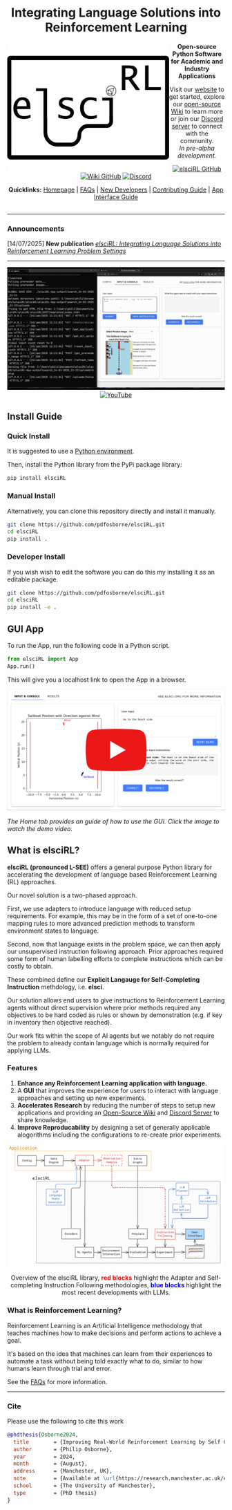 <!-- # elsciRL -->
<!-- ## Integrating Language Solutions into Reinforcement Learning -->
<div align="center">
  <h1>Integrating Language Solutions into Reinforcement Learning</h1>
</div>

<a href="https://elsci.org"><img src="https://raw.githubusercontent.com/pdfosborne/elsciRL-Wiki/refs/heads/main/Resources/images/elsciRL_julylogo_textfull_outline_v3.png" align="left" height="300" width="375" ></a>

<div align="center">
  <b>Open-source Python Software for Academic and Industry Applications</b>

  Visit our <a href="https://elsci.org">website</a> to get started, explore our <a href="https://github.com/pdfosborne/elsciRL-Wiki">open-source Wiki</a> to learn more or join our <a href="https://discord.gg/GgaqcrYCxt">Discord server</a> to connect with the community.
  <br>
  <i>In pre-alpha development.</i>
  <p> </p>
</div>

<div align="center">  

  <a href="https://github.com/pdfosborne/elsciRL">![elsciRL GitHub](https://img.shields.io/github/stars/pdfosborne/elsciRL?style=for-the-badge&logo=github&label=elsciRL&link=https%3A%2F%2Fgithub.com%2Fpdfosborne%2FelsciRL)</a>
  <a href="https://github.com/pdfosborne/elsciRL-Wiki">![Wiki GitHub](https://img.shields.io/github/stars/pdfosborne/elsciRL-Wiki?style=for-the-badge&logo=github&label=elsciRL-Wiki&link=https%3A%2F%2Fgithub.com%2Fpdfosborne%2FelsciRL-Wiki)</a>
  <a href="https://discord.gg/GgaqcrYCxt">![Discord](https://img.shields.io/discord/1310579689315893248?style=for-the-badge&logo=discord&label=Discord&link=https%3A%2F%2Fdiscord.com%2Fchannels%2F1184202186469683200%2F1184202186998173878)</a> 

  <b>Quicklinks:</b> [Homepage](https://elsci.org) | [FAQs](https://elsci.org/FAQs) | [New Developers](https://elsci.org/New+Developers) | [Contributing Guide](https://elsci.org/Become+a+Contributor) | [App Interface Guide](https://elsci.org/App+Interface+Guide)
  <br>
  <br>
</div>

---
### Announcements
[14/07/2025] **New publication** [*elsciRL: Integrating Language Solutions into Reinforcement Learning Problem Settings*](https://arxiv.org/abs/2507.08705)

---
<div align="center">
  
  <a href="https://www.youtube.com/watch?v=JbPtl7Sk49Y">![GUI_Preview_GIF](https://raw.githubusercontent.com/pdfosborne/elsciRL-Wiki/refs/heads/main/Resources/images/elsciRL_GUI_GIF_2.gif)</a>
  <a href="https://www.youtube.com/@DrPhilipOsborne">![YouTube](https://img.shields.io/youtube/channel/views/UCJo8IlRyjvxmHdyt_begm8Q?style=for-the-badge&logo=youtube&label=YouTube&link=https%3A%2F%2Fwww.youtube.com%2F%40DrPhilipOsborne)</a>
</div>
<div align="left">


## Install Guide

### Quick Install

It is suggested to use a [Python environment](https://conda.io/projects/conda/en/latest/user-guide/tasks/manage-environments.html#). 

Then, install the Python library from the PyPi package library:

```bash
pip install elsciRL
```

### Manual Install
Alternatively, you can clone this repository directly and install it manually.

```bash
git clone https://github.com/pdfosborne/elsciRL.git
cd elsciRL
pip install .
```

### Developer Install
If you wish wish to edit the software you can do this my installing it as an editable package.

```bash
git clone https://github.com/pdfosborne/elsciRL.git
cd elsciRL
pip install -e .
```

<!-- ## Quick Demo

To check the install has worked, you can run a quick CLI demo from a selection of applications:

```python
from elsciRL import Demo
test = Demo()
test.run()
```

This will run a tabular Q learning agent on your selected problem and save results to:

> '*CURRENT_DIRECTORY*/elsciRL-EXAMPLE-output/...'

A help function is included in demo: *test.help()* -->


## GUI App

To run the App, run the following code in a Python script.

```python
from elsciRL import App
App.run()
```

This will give you a localhost link to open the App in a browser. 

[![YouTube](https://github.com/pdfosborne/elsciRL-Wiki/blob/main/Resources/images/elsciRL-WebApp-Demo-YTlogo.png?raw=true)](https://www.youtube.com/watch?v=JbPtl7Sk49Y)

*The Home tab provides an guide of how to use the GUI. Click the image to watch the demo video.*

## What is elsciRL?

**elsciRL (pronounced L-SEE)** offers a general purpose Python library for accelerating the development of language based Reinforcement Learning (RL) approaches.

Our novel solution is a two-phased approach.

First, we use adapters to introduce language with reduced setup requirements. For example, this may be in the form of a set of one-to-one mapping rules to more advanced prediction methods to transform environment states to language. 

Second, now that language exists in the problem space, we can then apply our unsupervised instruction following approach. Prior approaches required some form of human labelling efforts to complete instructions which can be costly to obtain. 

These combined define our **Explicit Langauge for Self-Completing Instruction** methdology, i.e. **elsci**.

Our solution allows end users to give instructions to Reinforcement Learning agents without direct supervision where prior methods required any objectives to be hard coded as rules or shown by demonstration (e.g. if key in inventory then objective reached). 

Our work fits within the scope of AI agents but we notably do not require the problem to already contain language which is normally required for applying LLMs.

### Features
1. **Enhance any Reinforcement Learning application with language.**
2. A **GUI** that improves the experience for users to interact with language approaches and setting up new experiments.
3. **Accelerates Research** by reducing the number of steps to setup new applications and providing an [Open-Source Wiki](https://github.com/pdfosborne/elsciRL-Wiki) and [Discord Server](https://discord.gg/GgaqcrYCxt) to share knowledge.
4. **Improve Reproducability** by designing a set of generally applicable alogorithms including the configurations to re-create prior experiments.
<!-- 4. **Extract Domain Expert Knowledge** by using our App Interface to let non-technical users provide instructions. -->

<div width="75%" align="center">
	<img src="https://raw.githubusercontent.com/pdfosborne/elsciRL-Wiki/refs/heads/main/Resources/images/elsciRL_LLM_Overview-v2.png" />
	<p>Overview of the elsciRL library, <b style='color:red;'>red blocks</b> highlight the Adapter and Self-completing Instruction Following methodologies, <b style='color:blue;'>blue blocks</b> highlight the most recent developments with LLMs.</p>
</div>

### What is Reinforcement Learning?

Reinforcement Learning is an Artificial Intelligence methodology that teaches machines how to make decisions and perform actions to achieve a goal.

It's based on the idea that machines can learn from their experiences to automate a task without being told exactly what to do, similar to how humans learn through trial and error.

See the [FAQs](https://elsci.org/FAQs) for more information.


---

### Cite

Please use the following to cite this work

```bibtex
@phdthesis{Osborne2024,
  title        = {Improving Real-World Reinforcement Learning by Self Completing Human Instructions on Rule Defined Language},  
  author       = {Philip Osborne},  
  year         = 2024,  
  month        = {August},  
  address      = {Manchester, UK},  
  note         = {Available at \url{https://research.manchester.ac.uk/en/studentTheses/improving-real-world-reinforcement-learning-by-self-completing-hu}},  
  school       = {The University of Manchester},  
  type         = {PhD thesis}
}
```

